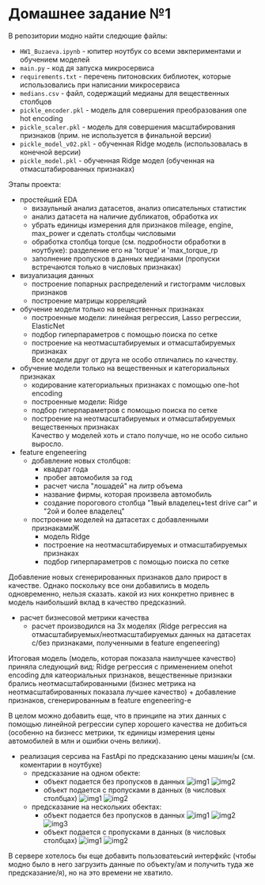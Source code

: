 # Домашнее задание №1
В репозитории модно найти следющие файлы:
 - `HW1_Buzaeva.ipynb` - юпитер ноутбук со всеми эвкпериментами и обучением моделей
 - `main.py` - код дя запуска микросервиса
 - `requirements.txt` - перечень питоновских библиотек, которые использовались при написании микросервиса
 - `medians.csv` - файл, содержащий медианы для вещественных столбцов
 - `pickle_encoder.pkl` - модель для совершения преобразования one hot encoding
 - `pickle_scaler.pkl`  - модель для совершения масштабирования признаков (прим. не используется в финальной версии)
 - `pickle_model_v02.pkl` - обученная Ridge модель (использовалась в конечной версии)
 - `pickle_model.pkl` - обученная Ridge модел (обученная на отмасштабированных признаках)


Этапы проекта:
 - простейший EDA
   * визаульный анализ датасетов, анализ описательных статистик
   * анализ датасета на наличие дубликатов, обработка их
   * убрать единицы измерения для признаков mileage, engine, max_power и сделать столбцы числовыми
   * обработка столбца torque (см. подробности обработки в ноутбуке): разделение его на 'torque' и 'max_torque_rp
   * заполнение пропусков в данных медианами (пропуски встречаются только в числовых признаках)
 - визуализация данных
   * построение попарных распределений и гистограмм числовых признаков
   * построение матрицы корреляций
 - обучение модели только на вещественных признаках 
   * построенные модели: линейная регрессия, Lasso регрессии, ElasticNet
   * подбор гиперпараметров с помощью поиска по сетке
   * построение на неотмасштабируемых и отмасштабируемых признаках  
   Все модели друг от друга не особо отличались по качеству.
 - обучение модели только на вещественных и категориальных признаках 
   * кодирование категориальных признаках с помощью one-hot encoding
   * построенные модели: Ridge
   * подбор гиперпараметров с помощью поиска по сетке
   * построение на неотмасштабируемых и отмасштабируемых вещественных признаках  
   Качество у моделей хоть и стало получше, но не особо сильно выросло.
 - feature engeneering
   * добавление новых столбцов:
      - квадрат года
      - пробег автомобиля за год
      - расчет числа "лошадей" на литр объема
      - название фирмы, которая произвела автомобиль
      - создание порогового столбца "1вый владелец+test drive car" и "2ой и более владелец"  
   * построение моделей на датасетах с добавленными признакамиЖ
      - модель Ridge
      - построение на неотмасштабируемых и отмасштабируемых признаках
      - подбор гиперпараметров с помощью поиска по сетке

Добавление новых сгенерированных признаков дало прирост в качестве. Однако поскольку все они добавились в модель одновременно, нельзя сказать. какой из них конкретно привнес в модель наибольший вклад в качество  предсказний.  

 - расчет бизнесовой метрики качества
   * расчет производился на 3х моделях (Ridge регрессия на отмасштабируемых/неотмасштабируемых данных на датасетах с/без признаками, полученными в feature engeneering)
   
Итоговая модель (модель, которая показала наилучшее качество) приняла следующий вид: Ridge регрессия с применением onehot encoding для катеориальных признаков, вещественные признаки брались неотмасштабированными (бизнес метрика на неотмасштабированных показала лучшее качество) + добавление признаков, сгенерированным в feature engeneering-е

В целом можно добавить еще, что в принципе на этих данных с помощью линейной регрессии супер хорошего качества не добиться (особенно на бизнесс метрики, тк единицы измерения цены автомобилей в млн и ошибки очень велики).

 - реализация серсива на FastApi по предсказанию цены машин/ы (см. коментарии в ноутбуке)
   * предсказание на одном обекте:
      - объект подается без пропусков в данных
![img1](https://github.com/sophieebuz/MOBC_ML/blob/main/screenshots/Screenshot_3.jpg)
![img2](https://github.com/sophieebuz/MOBC_ML/blob/main/screenshots/Screenshot_4.jpg)
      - объект подается c пропусками в данных (в числовых столбцах)
![img1](https://github.com/sophieebuz/MOBC_ML/blob/main/screenshots/Screenshot_5.jpg)
![img2](https://github.com/sophieebuz/MOBC_ML/blob/main/screenshots/Screenshot_6.jpg)
   * предсказание на нескольких обектах:
      - объект подается без пропусков в данных
![img1](https://github.com/sophieebuz/MOBC_ML/blob/main/screenshots/Screenshot_7.jpg)
![img2](https://github.com/sophieebuz/MOBC_ML/blob/main/screenshots/Screenshot_8.jpg)
![img3](https://github.com/sophieebuz/MOBC_ML/blob/main/screenshots/Screenshot_9.jpg)
      - объект подается c пропусками в данных (в числовых столбцах)
![img1](https://github.com/sophieebuz/MOBC_ML/blob/main/screenshots/Screenshot_1.jpg)
![img2](https://github.com/sophieebuz/MOBC_ML/blob/main/screenshots/Screenshot_2.jpg)

В сервере хотелось бы еще добавить пользоватеьсий интерфкйс (чтобы модно было в него загрузить данные по объекту/ам и получить туда же предсказание/я), но на это времени не хватило.





  
   
